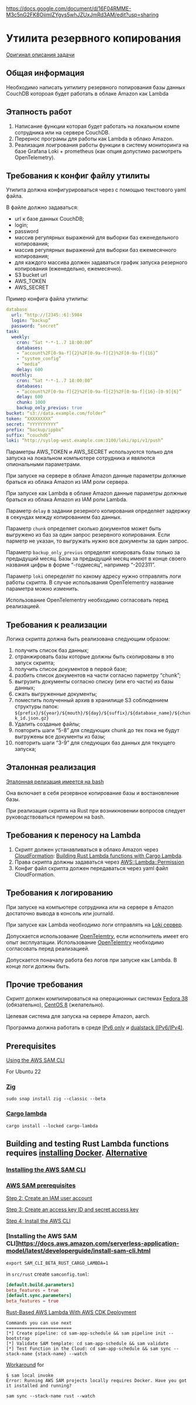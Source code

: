 https://docs.google.com/document/d/16F04RMME-M3c5nG2FK8OijmIZYgys5whJZUxJmRd3AM/edit?usp=sharing

# Утилита резервного копирования

[Оригинал описания задачи](https://docs.google.com/document/d/16F04RMME-M3c5nG2FK8OijmIZYgys5whJZUxJmRd3AM/edit?usp=sharing)

## Общая информация

Необходимо написать уитилиту резервного попирования базы данных CouchDB котороая будет работать в облаке Amazon как Lambda

## Этапность работ

1. Написание функции которая будет работать на локальном компе сотрудника или на сервере CouchDB.
2. Перернос програмы для работы как Lambda в облако Amazon.
3. Реализация лоигрования работы функции в систему мониторинга на базе Grafana Loki + prometheus (как опция допустимо расмотреть OpenTelemetry).

## Требования к конфиг файлу утилиты

Утилита должна конфигурироваться через с помощью текстового yaml файла.

В файле должно задаваться:
- url к базе данных CouchDB;
- login;
- password
- массив регулярных выражений для выборки баз еженедельного копирования;
- массив регулярных выражений для выборки баз ежемесячного копирования;
- для каждого массива должен задаваться график запуска резерного копирования (еженедельно, ежемесячно).
- S3 bucket url
- AWS_TOKEN
- AWS_SECRET

Пример конфига файла утилиты:
```yaml
database
  url: “http://[2345::6]:5984
  login: “backup”
  password: “secret”
task:
  weekly:
    cron: “Sat *-*-1..7 18:00:00”
    databases:
    - “account%2F[0-9a-f]{2}%2F[0-9a-f]{2}%2F[0-9a-f]{16}”
    - “system_config”
    - “media”
    delay: 600
  mouthly:
    cron: “Sat *-*-1..7 18:00:00”
    databases:
    - “account%2F[0-9a-f]{2}%2F[0-9a-f]{2}%2F[0-9a-f]{16}-[0-9]{6}”
    delay: 600
    chunk: 1000
    backup_only_previus: true
bucket: “s3://data.example.com/folder”
token: “XXXXXXXXX”
secret: “YYYYYYYYYY”
prefix: “backup/ippbx”
suffix: “couchdb”
loki: “http://syslog-west.example.com:3100/loki/api/v1/push”
```

Параметры AWS_TOKEN и AWS_SECRET используются только для запуска на локальном компьютере сотрудника и явялются опиональными параметрами.

При запуске на сервере в облаке Amazon данные параметры должные браться из облака Amazon из IAM роли сервера.

При запуске как Lambda в облаке Amazon данные параметры должные браться из облака Amazon из IAM роли Lambda.

Параметр `delay` в задании резерного копирования определяет задержку в секундах между копированием баз данных.

Параметр `chunk` определяет сколько документов может быть выгружено из баз за один запрос резервного копирования. Если парметр не указан, то выгружать нужно все документы за один запрос.

Параметр `backup_only_previus` определят копировать базы только за предыдущий месяц. Базы за предыдущий месяц имеют в конце своего названия цифры в форме “-годмесяц”, например “-202311”.

Параметр `loki` опеределят по какому адресу нужно отправлять логи работы скрипта. В случае использвания OpenTelementry название параметра можно изменить.

Использование OpenTelementry необходимо согласовать перед реализацией.

## Требования к реализации

Логика скрипта должна быть реализована следующим образом:

1. получить список баз данных;
2. отранжировать базы которые должны быть скопированы в это запуск скрипта;
3. получить список документов в первой базе;
4. разбить список документов на части согласно парметру “chunk”;
5. выгрузить документы согласно списку (или его части) из базы данных;
6. сжать выгруженные документы;
7. поместить полученный архив в хранилище S3 соблюдением  структуры папок: `${prefix}/${year}/${mouth}/${day}/${suffix}/${database_name}/${chunk_id.json.gz}`
8. Удалить созданые файлы;
9. повторить шаги “5-8” для следующих chunk до тех пока не будут выгружены все документы из базы;
10. повторить шаги “3-9” для следующих баз данных для текущего запуска;

## Эталонная реализация

[Эталонная релизация имеется на bash](https://github.com/yurybikuzin/couchdb_backup/blob/main/src/sh/couchdb_backup.sh) 

Она включает в себя резервное копирование базы и востановление базы. 

При реализация скрипта на Rust при возникновении вопросов следует руководствоваться примером на bash. 

## Требования к переносу на Lambda

1. Скрипт должен устанавливаться в облако Amazon через [CloudFormation](https://aws.amazon.com/ru/cloudformation/): [Building Rust Lambda functions with Cargo Lambda](https://docs.aws.amazon.com/serverless-application-model/latest/developerguide/building-rust.html).
2. Права скрипта должны задаваться через [AWS::Lambda::Permission](https://docs.aws.amazon.com/AWSCloudFormation/latest/UserGuide/aws-resource-lambda-permission.html)
3. Конфиг файл скрипта должен передаваться через yaml файл CloudFormation.

## Требования к логированию

При запуске на компьютере сотрудника или на сервере в Amazon достаточно вывода в консоль или journald.

При запуске как Lambda необходимо логи отправлять на [Loki сервер](https://github.com/grafana/loki). 

Допускается использование [OpenTelemtry](https://opentelemetry.io/), если исполнитель имеет его опыт эксплуатации. Использование [OpenTelemtry](https://opentelemetry.io/) необходимо согласовать перед реализацией.

Допускается поначалу работа без логов при запуске как Lambda. В конце логи должны быть.

## Прочие требования

Скрипт должен компилироваться на операционных системах [Fedora 38](https://alt.fedoraproject.org/cloud/) (обязательно), [CentOS 8](https://aws.amazon.com/marketplace/pp/prodview-tlabscjpjaocy) (желательно).

Целевая система для запуска на сервере Amazon, aarch.

Программа должна работать в среде [IPv6 only](https://aws.amazon.com/ru/blogs/networking-and-content-delivery/introducing-ipv6-only-subnets-and-ec2-instances/) и [dualstack (IPv6/IPv4)](https://docs.aws.amazon.com/AmazonS3/latest/userguide/dual-stack-endpoints.html).


## Prerequisites

[Using the AWS SAM CLI](https://docs.aws.amazon.com/serverless-application-model/latest/developerguide/using-sam-cli.html)

For Ubuntu 22

### [Zig](https://github.com/ziglang/zig/wiki/Install-Zig-from-a-Package-Manager)

```
sudo snap install zig --classic --beta

```

### [Cargo lambda](https://www.cargo-lambda.info/guide/installation.html)

```
cargo install --locked cargo-lambda
```

## Building and testing Rust Lambda functions requires [installing Docker](https://docs.aws.amazon.com/serverless-application-model/latest/developerguide/install-docker.html). [Alternative](https://www.digitalocean.com/community/tutorials/how-to-install-and-use-docker-on-ubuntu-22-04)

### [Installing the AWS SAM CLI](https://docs.aws.amazon.com/serverless-application-model/latest/developerguide/install-sam-cli.html)

### [AWS SAM prerequisites](https://docs.aws.amazon.com/serverless-application-model/latest/developerguide/prerequisites.html)

[Step 2: Create an IAM user account](https://us-east-1.console.aws.amazon.com/iamv2/home?region=eu-central-1#/users)

[Step 3: Create an access key ID and secret access key](https://us-east-1.console.aws.amazon.com/iamv2/home?region=eu-central-1#/users/details/42/create-access-key)

[Step 4: Install the AWS CLI](https://docs.aws.amazon.com/cli/latest/userguide/getting-started-install.html)

### [Installing the AWS SAM CLI]https://docs.aws.amazon.com/serverless-application-model/latest/developerguide/install-sam-cli.html

```
export SAM_CLI_BETA_RUST_CARGO_LAMBDA=1
```

in `src/rust` create `samconfig.toml`:

```toml
[default.build.parameters]
beta_features = true
[default.sync.parameters]
beta_features = true
```

[Rust-Based AWS Lambda With AWS CDK Deployment](https://medium.com/techhappily/rust-based-aws-lambda-with-aws-cdk-deployment-14a9a8652d62)



```
Commands you can use next
=========================
[*] Create pipeline: cd sam-app-schedule && sam pipeline init --bootstrap
[*] Validate SAM template: cd sam-app-schedule && sam validate
[*] Test Function in the Cloud: cd sam-app-schedule && sam sync --stack-name {stack-name} --watch
```

[Workaround](https://stackoverflow.com/questions/50791354/running-aws-sam-projects-locally-get-error/52252629#52252629) for

```
$ sam local invoke
Error: Running AWS SAM projects locally requires Docker. Have you got it installed and running?
```

```
sam sync --stack-name rust --watch
```
